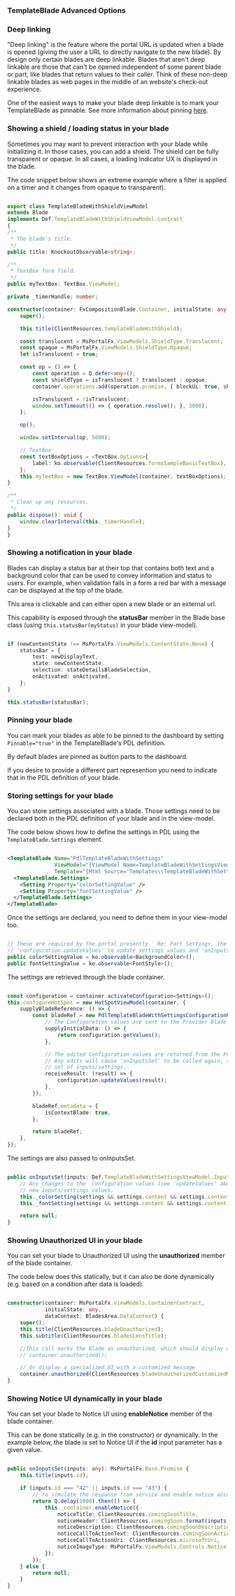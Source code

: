 
<a name="templateblade-advanced-options"></a>
### TemplateBlade Advanced Options

<a name="deep-linking"></a>
### Deep linking

"Deep linking" is the feature where the portal URL is updated when a blade is opened (giving the user a URL to directly navigate to the new blade).
By design only certain blades are deep linkable. Blades that aren't deep linkable are those that can't be opened independent of some parent 
blade or part, like blades that return values to their caller. Think of these non-deep linkable blades as web pages in the middle of an website's
check-out experience.

One of the easiest ways to make your blade deep linkable is to mark your TemplateBlade as pinnable. See more information about pinning [here](#pinning-your-blade).

<a name="showing-a-shield-loading-status-in-your-blade"></a>
### Showing a shield / loading status in your blade

Sometimes you may want to prevent interaction with your blade while initializing it. In those cases, you can add a shield. The shield can be fully transparent or opaque. In all cases, a loading indicator UX is displayed in the blade. 

The code snippet below shows an extreme example where a filter is applied on a timer and it changes from opaque to transparent).

```typescript

export class TemplateBladeWithShieldViewModel
extends Blade
implements Def.TemplateBladeWithShieldViewModel.Contract
{
/**
 * The blade's title.
 */
public title: KnockoutObservable<string>;

/**
 * TextBox form field.
 */
public myTextBox: TextBox.ViewModel;

private _timerHandle: number;

constructor(container: FxCompositionBlade.Container, initialState: any, dataContext: BladesArea.DataContext) {
    super();

    this.title(ClientResources.templateBladeWithShield);

    const translucent = MsPortalFx.ViewModels.ShieldType.Translucent;
    const opaque = MsPortalFx.ViewModels.ShieldType.Opaque;
    let isTranslucent = true;

    const op = () => {
        const operation = Q.defer<any>();
        const shieldType = isTranslucent ? translucent : opaque;
        container.operations.add(operation.promise, { blockUi: true, shieldType: shieldType });

        isTranslucent = !isTranslucent;
        window.setTimeout(() => { operation.resolve(); }, 3000);
    };

    op();

    window.setInterval(op, 5000);

    // TextBox
    const textBoxOptions = <TextBox.Options>{
        label: ko.observable(ClientResources.formsSampleBasicTextBox),
    };
    this.myTextBox = new TextBox.ViewModel(container, textBoxOptions);
}

/**
 * Clean up any resources.
 */
public dispose(): void {
    window.clearInterval(this._timerHandle);
}
}

```

<a name="showing-a-notification-in-your-blade"></a>
### Showing a notification in your blade

Blades can display a status bar at their top that contains both text and a background color that can be used to convey information and status to users. For example, when validation fails in a form a red bar with a message can be displayed at the top of the blade.

This area is clickable and can either open a new blade or an external url.

This capability is exposed through the **statusBar** member in the Blade base class (using `this.statusBar(myStatus)` in your blade view-model).

```typescript

if (newContentState !== MsPortalFx.ViewModels.ContentState.None) {
    statusBar = {
        text: newDisplayText,
        state: newContentState,
        selection: stateDetailsBladeSelection,
        onActivated: onActivated,
    };
}

this.statusBar(statusBar);

```

<a name="pinning-your-blade"></a>
<a name="pinning-your-blade"></a>
### Pinning your blade

You can mark your blades as able to be pinned to the dashboard by setting `Pinnable="true"` in the TemplateBlade's PDL definition.

By default blades are pinned as button parts to the dashboard.

If you desire to provide a different part represention you need to indicate that in the PDL definition of your blade.

<a name="storing-settings-for-your-blade"></a>
### Storing settings for your blade

You can store settings associated with a blade. Those settings need to be declared both in the PDL definition of your blade and in the view-model.

The code below shows how to define the settings in PDL using the `TemplateBlade.Settings` element.

```xml

<TemplateBlade Name="PdlTemplateBladeWithSettings"
               ViewModel="{ViewModel Name=TemplateBladeWithSettingsViewModel, Module=./Template/ViewModels/TemplateBladeViewModels}"
               Template="{Html Source='Templates\\TemplateBladeWithSettings.html'}">
  <TemplateBlade.Settings>
    <Setting Property="colorSettingValue" />
    <Setting Property="fontSettingValue" />
  </TemplateBlade.Settings>
</TemplateBlade>

```

Once the settings are declared, you need to define them in your view-model too.

```typescript

// These are required by the portal presently.  Re: Part Settings, the Part below works exclusively in terms of
// 'configuration.updateValues' to update settings values and 'onInputsSet(..., settings)' to receive settings values.
public colorSettingValue = ko.observable<BackgroundColor>();
public fontSettingValue = ko.observable<FontStyle>();

```

The settings are retrieved through the blade container.

```typescript

const configuration = container.activateConfiguration<Settings>();
this.configureHotSpot = new HotSpotViewModel(container, {
    supplyBladeReference: () => {
        const bladeRef = new PdlTemplateBladeWithSettingsConfigurationReference<BladeConfiguration, BladeConfiguration>({
            // The Configuration values are sent to the Provider Blade to be edited by the user.
            supplyInitialData: () => {
                return configuration.getValues();
            },

            // The edited Configuration values are returned from the Provider Blade and updated in this Part.
            // Any edits will cause 'onInputsSet' to be called again, since this is the method where the Part receives a new, consistent
            // set of inputs/settings.
            receiveResult: (result) => {
                configuration.updateValues(result);
            },
        });

        bladeRef.metadata = {
            isContextBlade: true,
        };

        return bladeRef;
    },
});

```

The settings are also passed to onInputsSet.

```typescript

public onInputsSet(inputs: Def.TemplateBladeWithSettingsViewModel.InputsContract, settings: Def.TemplateBladeWithSettingsViewModel.SettingsContract): MsPortalFx.Base.Promise {
    // Any changes to the  Configuration values (see 'updateValues' above) will cause 'onInputsSet' to be called with the
    // new inputs/settings values.
    this._colorSetting(settings && settings.content && settings.content.colorSettingValue || BackgroundColor.Default);
    this._fontSetting(settings && settings.content && settings.content.fontSettingValue || FontStyle.Default);

    return null;
}

```

<a name="showing-unauthorized-ui-in-your-blade"></a>
### Showing Unauthorized UI in your blade

You can set your blade to Unauthorized UI using the **unauthorized** member of the blade container.

The code below does this statically, but it can also be done dynamically (e.g. based on a condition after data is loaded).

```typescript

constructor(container: MsPortalFx.ViewModels.ContainerContract,
            initialState: any,
            dataContext: BladesArea.DataContext) {
    super();
    this.title(ClientResources.bladeUnauthorized);
    this.subtitle(ClientResources.bladesLensTitle);

    //This call marks the Blade as unauthorized, which should display a specialized UI.
    // container.unauthorized();

    // Or display a specialized UI with a customized message
    container.unauthorized(ClientResources.bladeUnauthorizedCustomizedMessage);
}

```

<a name="showing-notice-ui-dynamically-in-your-blade"></a>
### Showing Notice UI dynamically in your blade

You can set your blade to Notice UI using **enableNotice** member of the blade container.

This can be done statically (e.g. in the constructor) or dynamically. In the example below, the blade is set to Notice UI if the **id** input parameter has a given value.

```typescript

public onInputsSet(inputs: any): MsPortalFx.Base.Promise {
    this.title(inputs.id);

    if (inputs.id === "42" || inputs.id === "43") {
        // to simulate the response from service and enable notice accordingly.
        return Q.delay(1000).then(() => {
            this._container.enableNotice({
                noticeTitle: ClientResources.comingSoonTitle,
                noticeHeader: ClientResources.comingSoon.format(inputs.id),
                noticeDescription: ClientResources.comingSoonDescription,
                noticeCallToActionText: ClientResources.comingSoonAction,
                noticeCallToActionUri: ClientResources.microsoftUri,
                noticeImageType: MsPortalFx.ViewModels.Controls.Notice.ImageType.ComingSoon,
            });
        });
    } else {
        return null;
    }
}

```
